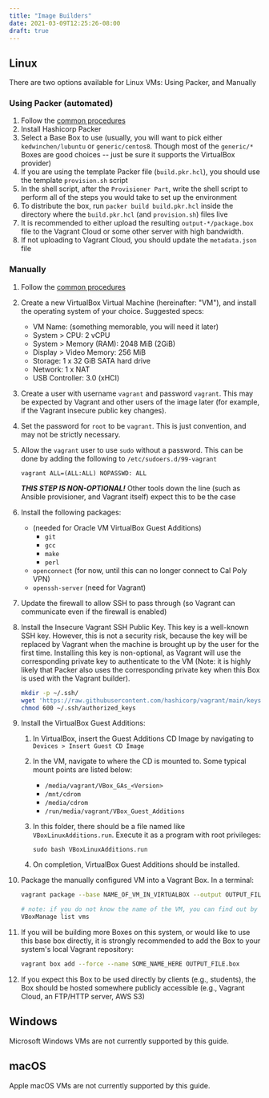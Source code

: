 ```yaml
---
title: "Image Builders"
date: 2021-03-09T12:25:26-08:00
draft: true
---
```


## Linux

There are two options available for Linux VMs: Using Packer, and Manually

### Using Packer (automated)

1. Follow the [common procedures](../common)
2. Install Hashicorp Packer
3. Select a Base Box to use (usually, you will want to pick either `kedwinchen/lubuntu` or `generic/centos8`. Though most of the `generic/*` Boxes are good choices -- just be sure it supports the VirtualBox provider)
4. If you are using the template Packer file (`build.pkr.hcl`), you should use the template `provision.sh` script
5. In the shell script, after the `Provisioner Part`, write the shell script to perform all of the steps you would take to set up the environment
6. To distribute the box, run `packer build build.pkr.hcl` inside the directory where the `build.pkr.hcl` (and `provision.sh`) files live
7. It is recommended to either upload the resulting `output-*/package.box` file to the Vagrant Cloud or some other server with high bandwidth.
8. If not uploading to Vagrant Cloud, you should update the `metadata.json` file


### Manually

1. Follow the [common procedures](../common)
2. Create a new VirtualBox Virtual Machine (hereinafter: "VM"), and install the operating system of your choice. Suggested specs:

   - VM Name: (something memorable, you will need it later)
   - System > CPU: 2 vCPU
   - System > Memory (RAM): 2048 MiB (2GiB)
   - Display > Video Memory: 256 MiB
   - Storage: 1 x 32 GiB SATA hard drive
   - Network: 1 x NAT
   - USB Controller: 3.0 (xHCI)

3. Create a user with username `vagrant` and password `vagrant`. This may be expected by Vagrant and other users of the image later (for example, if the Vagrant insecure public key changes).
4. Set the password for `root` to be `vagrant`. This is just convention, and may not be strictly necessary.
5. Allow the `vagrant` user to use `sudo` without a password. This can be done by adding the following to `/etc/sudoers.d/99-vagrant`
    ```
    vagrant ALL=(ALL:ALL) NOPASSWD: ALL
    ```
   ***THIS STEP IS NON-OPTIONAL!*** Other tools down the line (such as Ansible provisioner, and Vagrant itself) expect this to be the case
6. Install the following packages:

    - (needed for Oracle VM VirtualBox Guest Additions)
      - `git`
      - `gcc`
      - `make`
      - `perl`
    - `openconnect` (for now, until this can no longer connect to Cal Poly VPN)
    - `openssh-server` (need for Vagrant)

11. Update the firewall to allow SSH to pass through (so Vagrant can communicate even if the firewall is enabled)
12. Install the Insecure Vagrant SSH Public Key. This key is a well-known SSH key.
    However, this is not a security risk, because the key will be replaced by Vagrant when the machine is brought up by the user for the first time.
    Installing this key is non-optional, as Vagrant will use the corresponding private key to authenticate to the VM
    (Note: it is highly likely that Packer also uses the corresponding private key when this Box is used with the Vagrant builder).

    ```bash
    mkdir -p ~/.ssh/
    wget 'https://raw.githubusercontent.com/hashicorp/vagrant/main/keys/vagrant.pub' -O ~/.ssh/authorized_keys
    chmod 600 ~/.ssh/authorized_keys
    ```

13. Install the VirtualBox Guest Additions:

    1. In VirtualBox, insert the Guest Additions CD Image by navigating to `Devices > Insert Guest CD Image`
    2. In the VM, navigate to where the CD is mounted to. Some typical mount points are listed below:

       - `/media/vagrant/VBox_GAs_<Version>`
       - `/mnt/cdrom`
       - `/media/cdrom`
       - `/run/media/vagrant/VBox_Guest_Additions`

    3. In this folder, there should be a file named like `VBoxLinuxAdditions.run`. Execute it as a program with root privileges:

       ```
       sudo bash VBoxLinuxAdditions.run
       ```

    4. On completion, VirtualBox Guest Additions should be installed.

14. Package the manually configured VM into a Vagrant Box. In a terminal:

    ```bash
    vagrant package --base NAME_OF_VM_IN_VIRTUALBOX --output OUTPUT_FILE.box

    # note: if you do not know the name of the VM, you can find out by running:
    VBoxManage list vms
    ```

15. If you will be building more Boxes on this system, or would like to use this base box directly,
    it is strongly recommended to add the Box to your system's local Vagrant repository:

    ```bash
    vagrant box add --force --name SOME_NAME_HERE OUTPUT_FILE.box
    ```

16. If you expect this Box to be used directly by clients (e.g., students), the Box should be hosted somewhere publicly accessible (e.g., Vagrant Cloud, an FTP/HTTP server, AWS S3)


## Windows

Microsoft Windows VMs are not currently supported by this guide.

## macOS

Apple macOS VMs are not currently supported by this guide.
